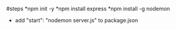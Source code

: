 #steps 
*npm init -y
*npm install express
*npm install -g nodemon
* add "start": "nodemon server.js" to package.json